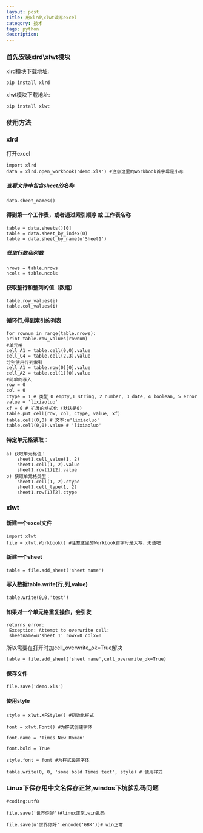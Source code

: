 ```yaml
---
layout: post
title: 用xlrd\xlwt读写excel
category: 技术
tags: python
description:
---
```


### 首先安装xlrd\xlwt模块

xlrd模块下载地址:

    pip install xlrd

xlwt模块下载地址:

    pip install xlwt

 

### 使用方法

### xlrd

打开excel

```
import xlrd
data = xlrd.open_workbook('demo.xls') #注意这里的workbook首字母是小写
```

##### 查看文件中包含sheet的名称

```
data.sheet_names()
```

#### 得到第一个工作表，或者通过索引顺序 或 工作表名称

```
table = data.sheets()[0]
table = data.sheet_by_index(0)
table = data.sheet_by_name(u'Sheet1')
```

##### 获取行数和列数

```
nrows = table.nrows
ncols = table.ncols
```

#### 获取整行和整列的值（数组）

```
table.row_values(i)
table.col_values(i)
```

#### 循环行,得到索引的列表

```
for rownum in range(table.nrows):
print table.row_values(rownum)
#单元格
cell_A1 = table.cell(0,0).value
cell_C4 = table.cell(2,3).value
分别使用行列索引
cell_A1 = table.row(0)[0].value
cell_A2 = table.col(1)[0].value
#简单的写入
row = 0
col = 0
ctype = 1 # 类型 0 empty,1 string, 2 number, 3 date, 4 boolean, 5 error
value = 'lixiaoluo'
xf = 0 # 扩展的格式化 (默认是0)
table.put_cell(row, col, ctype, value, xf)
table.cell(0,0) # 文本:u'lixiaoluo'
table.cell(0,0).value # 'lixiaoluo'
```

#### 特定单元格读取：

    a) 获取单元格值：
        sheet1.cell_value(1, 2)
        sheet1.cell(1, 2).value
        sheet1.row(1)[2].value 
    b) 获取单元格类型：
        sheet1.cell(1, 2).ctype
        sheet1.cell_type(1, 2)
        sheet1.row(1)[2].ctype

### xlwt

#### 新建一个excel文件

```
import xlwt
file = xlwt.Workbook() #注意这里的Workbook首字母是大写，无语吧
```

 #### 新建一个sheet

```
table = file.add_sheet('sheet name')
```

#### 写入数据table.write(行,列,value)

```
table.write(0,0,'test')
```

#### 如果对一个单元格重复操作，会引发

```
returns error:
 Exception: Attempt to overwrite cell:
 sheetname=u'sheet 1' rowx=0 colx=0
```
 
所以需要在打开时加cell_overwrite_ok=True解决

```
table = file.add_sheet('sheet name',cell_overwrite_ok=True)
```

#### 保存文件

```
file.save('demo.xls')
```

#### 使用style

```
style = xlwt.XFStyle() #初始化样式

font = xlwt.Font() #为样式创建字体

font.name = 'Times New Roman'

font.bold = True

style.font = font #为样式设置字体

table.write(0, 0, 'some bold Times text', style) # 使用样式
```
 

### Linux下保存用中文名保存正常,windos下坑爹乱码问题

```
#coding:utf8

file.save('世界你好')#linux正常,win乱码

file.save(u'世界你好'.encode('GBK'))# win正常
```
